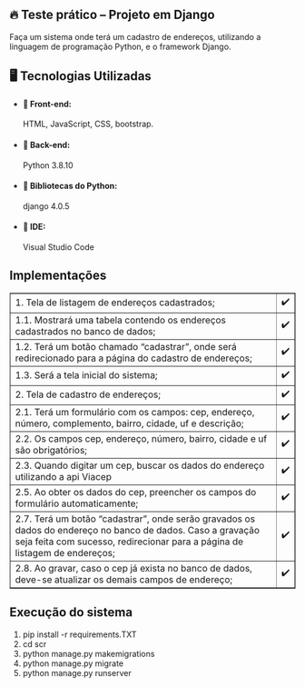 <h2>🔥 Teste prático – Projeto em Django</h2>
<p>Faça um sistema onde terá um cadastro de endereços, utilizando a linguagem de programação Python, e o framework Django.</p>

<h2>🖥️ Tecnologias Utilizadas</h2>


+ <h4>📌 Front-end:</h4>  HTML, JavaScript, CSS, bootstrap.
+ <h4>📌 Back-end:</h4>   Python 3.8.10
+ <h4>📌 Bibliotecas do Python:</h4> django 4.0.5
+ <h4>📌 IDE:</h4>  Visual Studio Code

<h2>Implementações</h2>

<table border="1">
    <tr>
        <td>1. Tela de listagem de endereços cadastrados;</td>
        <td>✔️</td>
    </tr>
    <tr>
        <td>1.1. Mostrará uma tabela contendo os endereços cadastrados no banco de dados;</td>
        <td>✔️</td>
    </tr>
    <tr>
      <td>1.2. Terá um botão chamado “cadastrar”, onde será redirecionado para a página do
cadastro de endereços;</td>
      <td>✔️</td>
  </tr>
    <tr>
      <td>1.3. Será a tela inicial do sistema;</td>
      <td>✔️</td>
  </tr>
  <tr>
      <td>2. Tela de cadastro de endereços;</td>
      <td>✔️</td>
  </tr>
  <tr>
      <td>2.1. Terá um formulário com os campos: cep, endereço, número, complemento,
bairro, cidade, uf e descrição;</td>
      <td>✔️</td>
  </tr>
  <tr>
      <td>2.2. Os campos cep, endereço, número, bairro, cidade e uf são obrigatórios;</td>
      <td>✔️</td>
  </tr>
    <tr>
        <td>2.3. Quando digitar um cep, buscar os dados do endereço utilizando a api Viacep</td>
        <td>✔️</td>
    </tr>
    <tr>
        <td>2.5. Ao obter os dados do cep, preencher os campos do formulário
automaticamente;</td>
        <td>✔️</td>
    </tr>
    <tr>
        <td>2.7. Terá um botão “cadastrar”, onde serão gravados os dados do endereço no
banco de dados. Caso a gravação seja feita com sucesso, redirecionar para a
página de listagem de endereços;</td>
        <td>✔️</td>
    </tr>
    <tr>
        <td>2.8. Ao gravar, caso o cep já exista no banco de dados, deve-se atualizar os demais
campos de endereço;</td>
        <td>✔️</td>
    </tr>
</table>

<h2>Execução do sistema</h2>

<ol>
  <li>pip install -r requirements.TXT</li>
  <li>cd scr</li>
  <li>python manage.py makemigrations</li>
  <li>python manage.py migrate</li>
  <li>python manage.py runserver</li>
</ol>


